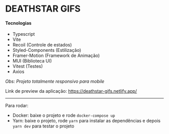 <h1>DEATHSTAR GIFS</h1>

<h4>Tecnologias</h4>
<ul>
  <li>Typescript</li>
  <li>Vite</li>
  <li>Recoil (Controle de estados)</li>
  <li>Styled-Components (Estilização)</li>
  <li>Framer-Motion (Framework de Animação)</li>
  <li>MUI (Biblioteca UI)</li>
  <li>Vitest (Testes)</li>
  <li>Axios</li>
</ul>

<i>Obs: Projeto totalmente responsivo para mobile</i>

Link de preview da aplicação:
<a src="https://deathstar-gifs.netlify.app/">https://deathstar-gifs.netlify.app/</a>

<hr>
Para rodar:

- Docker: baixe o projeto e rode <code>docker-compose up</code>
- Yarn: baixe o projeto, rode <code>yarn</code> para instalar as dependências
  e depois <code>yarn dev</code> para testar o projeto
